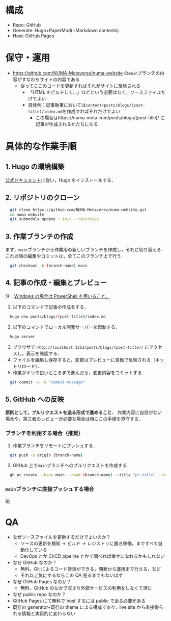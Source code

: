 # 構成

- Repo: GitHub
- Generate: Hugo+PaperMod(+Markdown contents)
- Host: GitHub Pages

# 保守・運用

- https://github.com/NUMA-Metaverse/numa-website の`main`ブランチの内容がすなわちサイトの内容である
  - 従ってここのコードを更新すればそれがサイトに反映される
    - 「HTML をビルドして...」などという必要はなく，ソースファイルだけでよい
    - 具体例：記事執筆においては`content/posts/blogs/(post-title)/index.md`を作成すればそれだけでよい
      - この場合はhttps://numa-meta.com/posts/blogs/(post-title)/ に記事が作成されるかたちになる

# 具体的な作業手順

## 1. Hugo の環境構築

[公式ドキュメント](https://gohugo.io/getting-started/installing/)に従い，Hugo をインストールする．

## 2. リポジトリのクローン

```bash
  git clone https://github.com/NUMA-Metaverse/numa-website.git
  cd numa-website
  git submodule update --init --recursive
```

## 3. 作業ブランチの作成

まず，`main`ブランチから作業用の新しいブランチを作成し，それに切り替える．これ以降の編集やコミットは，全てこのブランチ上で行う．

```bash
  git checkout -b (branch-name) main
```

## 4. 記事の作成・編集とプレビュー

注：[Windows の場合は PowerShell を用いること．](https://gohugo.io/getting-started/quick-start/#commands)

1. 以下のコマンドで記事の作成をする．

```bash
  hugo new posts/blogs/(post-title)/index.md
```

2.  以下のコマンドでローカル開発サーバーを起動する．

```bash
  hugo server
```

3.  ブラウザで `http://localhost:1313/posts/blogs/(post-title)/` にアクセスし，表示を確認する．
4.  ファイルを編集し保存すると，変更はプレビューに自動で反映される（ホットリロード）．
5.  作業がキリの良いところまで進んだら，変更内容をコミットする．

```bash
  git commit -a -m "commit-message"
```

## 5. GitHub への反映

**原則として，プルリクエストを送る形式で進めること．**
作業内容に自信がない場合や，第三者のレビューが必要な場合は特にこの手順を遵守する．

### ブランチを利用する場合（推奨）

1.  作業ブランチをリモートにプッシュする．

```bash
  git push -u origin (branch-name)
```

2.  GitHub 上で`main`ブランチへのプルリクエストを作成する．

```bash
  gh pr create --base main --head (branch-name) --title "pr-title" --body "description"
```

### `main`ブランチに直接プッシュする場合

略

# QA

- なぜソースファイルを更新するだけでよいのか？
  - ソースの更新を検知 → ビルド → レジストリに置き稼働，まですべて自動化している
  - DevOps とか CI/CD pipeline とかで調べれば幸せになれるかもしれない
- なぜ GitHub なのか？
  - 無料，Git によるコード管理ができる，開発から運用まで行える，など
  - それ以上気にするならこの QA 見るまでもないはず
- なぜ GitHub Pages なのか？
  - 無料，GitHub のなかで収まり外部サービスの利用をしなくて済む
- なぜ public repo なのか？
- GitHub Pages にて無料で host するには public である必要がある
- 既存の generator+既存の theme による構成であり，live site から直接得られる情報と実質的に変わらない
